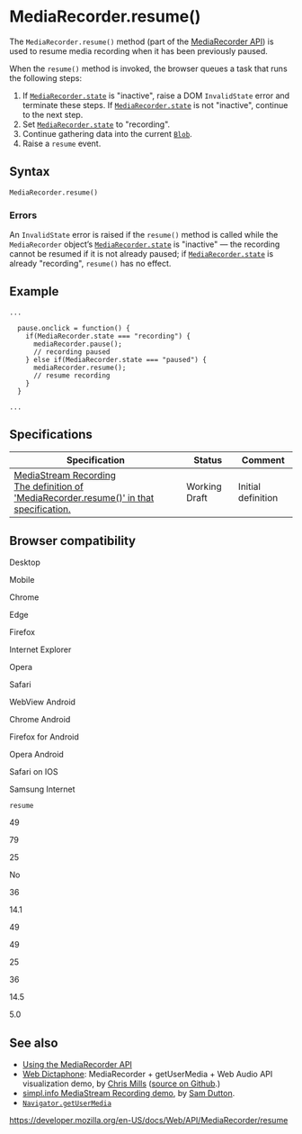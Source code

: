 # MediaRecorder.resume()

The `MediaRecorder.resume()` method (part of the [MediaRecorder API](../mediastream_recording_api)) is used to resume media recording when it has been previously paused.

When the `resume()` method is invoked, the browser queues a task that runs the following steps:

1.  If [`MediaRecorder.state`](state) is "inactive", raise a DOM `InvalidState` error and terminate these steps. If [`MediaRecorder.state`](state) is not "inactive", continue to the next step.
2.  Set [`MediaRecorder.state`](state) to "recording".
3.  Continue gathering data into the current [`Blob`](../blob).
4.  Raise a `resume` event.

## Syntax

    MediaRecorder.resume()

### Errors

An `InvalidState` error is raised if the `resume()` method is called while the `MediaRecorder` object’s [`MediaRecorder.state`](state) is "inactive" — the recording cannot be resumed if it is not already paused; if [`MediaRecorder.state`](state) is already "recording", `resume()` has no effect.

## Example

    ...

      pause.onclick = function() {
        if(MediaRecorder.state === "recording") {
          mediaRecorder.pause();
          // recording paused
        } else if(MediaRecorder.state === "paused") {
          mediaRecorder.resume();
          // resume recording
        }
      }

    ...

## Specifications

<table><thead><tr class="header"><th>Specification</th><th>Status</th><th>Comment</th></tr></thead><tbody><tr class="odd"><td><a href="https://w3c.github.io/mediacapture-record/#dom-mediarecorder-resume">MediaStream Recording<br />
<span class="small">The definition of 'MediaRecorder.resume()' in that specification.</span></a></td><td><span class="spec-wd">Working Draft</span></td><td>Initial definition</td></tr></tbody></table>

## Browser compatibility

Desktop

Mobile

Chrome

Edge

Firefox

Internet Explorer

Opera

Safari

WebView Android

Chrome Android

Firefox for Android

Opera Android

Safari on IOS

Samsung Internet

`resume`

49

79

25

No

36

14.1

49

49

25

36

14.5

5.0

## See also

- [Using the MediaRecorder API](../mediastream_recording_api/using_the_mediastream_recording_api)
- [Web Dictaphone](https://mdn.github.io/web-dictaphone/): MediaRecorder + getUserMedia + Web Audio API visualization demo, by [Chris Mills](https://twitter.com/chrisdavidmills) ([source on Github](https://github.com/mdn/web-dictaphone/).)
- [simpl.info MediaStream Recording demo](https://simpl.info/mediarecorder/), by [Sam Dutton](https://twitter.com/sw12).
- [`Navigator.getUserMedia`](../navigator/getusermedia)

<a href="https://developer.mozilla.org/en-US/docs/Web/API/MediaRecorder/resume" class="_attribution-link">https://developer.mozilla.org/en-US/docs/Web/API/MediaRecorder/resume</a>
